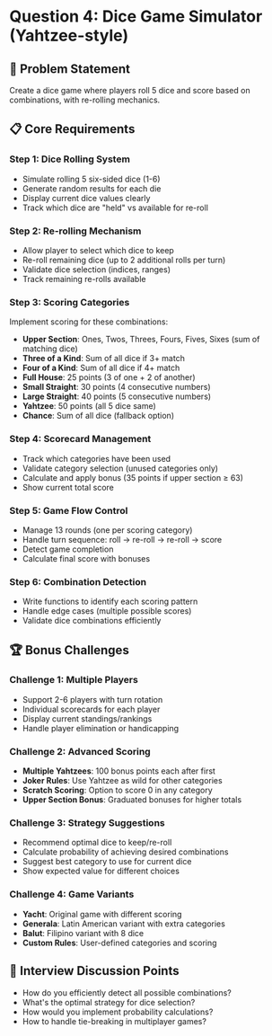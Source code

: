 # Question 4: Dice Game Simulator (Yahtzee-style)

## 🎯 Problem Statement
Create a dice game where players roll 5 dice and score based on combinations, with re-rolling mechanics.

## 📋 Core Requirements

### Step 1: Dice Rolling System
- Simulate rolling 5 six-sided dice (1-6)
- Generate random results for each die
- Display current dice values clearly
- Track which dice are "held" vs available for re-roll

### Step 2: Re-rolling Mechanism
- Allow player to select which dice to keep
- Re-roll remaining dice (up to 2 additional rolls per turn)
- Validate dice selection (indices, ranges)
- Track remaining re-rolls available

### Step 3: Scoring Categories
Implement scoring for these combinations:
- **Upper Section**: Ones, Twos, Threes, Fours, Fives, Sixes (sum of matching dice)
- **Three of a Kind**: Sum of all dice if 3+ match
- **Four of a Kind**: Sum of all dice if 4+ match
- **Full House**: 25 points (3 of one + 2 of another)
- **Small Straight**: 30 points (4 consecutive numbers)
- **Large Straight**: 40 points (5 consecutive numbers)
- **Yahtzee**: 50 points (all 5 dice same)
- **Chance**: Sum of all dice (fallback option)

### Step 4: Scorecard Management
- Track which categories have been used
- Validate category selection (unused categories only)
- Calculate and apply bonus (35 points if upper section ≥ 63)
- Show current total score

### Step 5: Game Flow Control
- Manage 13 rounds (one per scoring category)
- Handle turn sequence: roll → re-roll → re-roll → score
- Detect game completion
- Calculate final score with bonuses

### Step 6: Combination Detection
- Write functions to identify each scoring pattern
- Handle edge cases (multiple possible scores)
- Validate dice combinations efficiently

## 🏆 Bonus Challenges

### Challenge 1: Multiple Players
- Support 2-6 players with turn rotation
- Individual scorecards for each player
- Display current standings/rankings
- Handle player elimination or handicapping

### Challenge 2: Advanced Scoring
- **Multiple Yahtzees**: 100 bonus points each after first
- **Joker Rules**: Use Yahtzee as wild for other categories
- **Scratch Scoring**: Option to score 0 in any category
- **Upper Section Bonus**: Graduated bonuses for higher totals

### Challenge 3: Strategy Suggestions
- Recommend optimal dice to keep/re-roll
- Calculate probability of achieving desired combinations
- Suggest best category to use for current dice
- Show expected value for different choices

### Challenge 4: Game Variants
- **Yacht**: Original game with different scoring
- **Generala**: Latin American variant with extra categories
- **Balut**: Filipino variant with 8 dice
- **Custom Rules**: User-defined categories and scoring

## 🤔 Interview Discussion Points
- How do you efficiently detect all possible combinations?
- What's the optimal strategy for dice selection?
- How would you implement probability calculations?
- How to handle tie-breaking in multiplayer games?